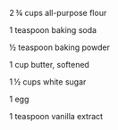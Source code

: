 2 ¾ cups all-purpose flour

1 teaspoon baking soda

½ teaspoon baking powder

1 cup butter, softened

1 ½ cups white sugar

1 egg

1 teaspoon vanilla extract